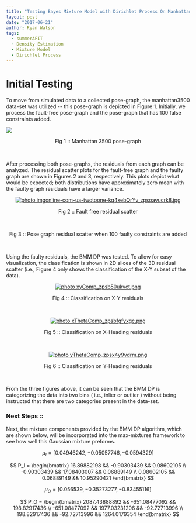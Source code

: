 ```yaml
---
title: "Testing Bayes Mixture Model with Dirichlet Process On Manhattan 3500 Pose-Graph"
layout: post
date: "2017-06-21"
author: Ryan Watson 
tags:
  - summerAFIT
  - Density Estimation
  - Mixture Model
  - Dirichlet Process
---
```


# Initial Testing 

To move from simulated data to a collected pose-graph, the manhattan3500 data-set 
was utilized -- this pose-graph is depicted in Figure 1. Initially, we process the 
fault-free pose-graph and the pose-graph that has 100 false constraints added. 

![](http://www.lucacarlone.com/images/M3500_eg2o.jpg)
<p align="center">
Fig 1 :: Manhattan 3500 pose-graph
</p>
<br>


After processing both pose-graphs, the residuals from each graph can be analyzed. 
The residual scatter plots for the fault-free graph and the faulty graph are shown in 
Figures 2 and 3, respectively. This plots depict what would be expected; both distributions
have approximately zero mean with the faulty graph residuals have a larger variance.


<p align="center">
<a href="https://lh3.googleusercontent.com/RD4PptPWr_krs9xurkF__M2y-Uq4d7uyCLHfX-zDzrD3Q27OGhGdnCxMPBbvdaZ0Ui-wsUX3iT3ZxnLKvSdyvf6CGwwPMjab7KG_Cy8Lh75j-1pv3meh7xsjfrE6771s4H7YAtH_TRtTzr6l5LEW5wD5uzHw1JxfzZ_U0dH4XrZehB1eHzKQvwnleVuCuEjNETpZDkariCbZ9jpxFwMlE00j8pczgGzzhYCaz6zhkMun_qJOKztB4vqdgwgTsDBe2MVPDdUi7AWtjqWp5N23Y4fXWDCHAzRwTHct4t1TbXruQuGD_Zztg5oPInjzXyTjlyMiRlml2JkAxvD8NnCo3_cZDkv3EWZlwhUX-jY4sMyAX_VAbXtcRmh0AwXDFqvE_uC_xVHpruLg7sylNwZlbDuvQkiQllfMuseucP3NnFOtILchlAhV1sgaNvgIQvJTLSqgI_9H2ZihJYXuQjuS9aGa7n6zExtz_kZ3NRzosfPNcjkHkPi2_7uwzW78AqjNJxgdH0ARdcBGwsxwPEKcU7TjVhnBAWVK-w3PE_9wCWj3W7c1Vv22GUY7cQKsSV_ckjnX8q66niCzx29XRYsR5L9BWf84qHlS4qoPjmXYCCVEGDENeFlX=w1024-h253-no" target="_blank"><img src="https://lh3.googleusercontent.com/RD4PptPWr_krs9xurkF__M2y-Uq4d7uyCLHfX-zDzrD3Q27OGhGdnCxMPBbvdaZ0Ui-wsUX3iT3ZxnLKvSdyvf6CGwwPMjab7KG_Cy8Lh75j-1pv3meh7xsjfrE6771s4H7YAtH_TRtTzr6l5LEW5wD5uzHw1JxfzZ_U0dH4XrZehB1eHzKQvwnleVuCuEjNETpZDkariCbZ9jpxFwMlE00j8pczgGzzhYCaz6zhkMun_qJOKztB4vqdgwgTsDBe2MVPDdUi7AWtjqWp5N23Y4fXWDCHAzRwTHct4t1TbXruQuGD_Zztg5oPInjzXyTjlyMiRlml2JkAxvD8NnCo3_cZDkv3EWZlwhUX-jY4sMyAX_VAbXtcRmh0AwXDFqvE_uC_xVHpruLg7sylNwZlbDuvQkiQllfMuseucP3NnFOtILchlAhV1sgaNvgIQvJTLSqgI_9H2ZihJYXuQjuS9aGa7n6zExtz_kZ3NRzosfPNcjkHkPi2_7uwzW78AqjNJxgdH0ARdcBGwsxwPEKcU7TjVhnBAWVK-w3PE_9wCWj3W7c1Vv22GUY7cQKsSV_ckjnX8q66niCzx29XRYsR5L9BWf84qHlS4qoPjmXYCCVEGDENeFlX=w1024-h253-no" border="0" alt=" photo imgonline-com-ua-twotoone-kq4xebQrYv_zpsoavucrk8.jpg"/></a>
</p>
<p align="center">
Fig 2 :: Fault free residual scatter   
</p>
<br>


<p align="center">
<a href="https://lh3.googleusercontent.com/RIeUms-viOOf1H7UIpiBgqRlRLeoXnXoko9OBbPEryzN4FUO2oKNS3EADg7iKyKonXS-7bqAiO-Rr5U-w55emnf0DKNkE2wRXTFKhD2fbBBLcTJAfshpkezpRDhoP-TDsb9a3sRIcKR2Yw5_KLIsEjTMnZDHpXhDd32fa8lj3-qkUXLXnpbmbE40ETrfqTJBamd8EsG9YBYoqe4IR0JU2Mc2FNVxN5bXOOV-6-AcatzHTZFWxkmt2jQIEBTseZGdIRGHAYZ7F1pk7aDFwT1JjiWWtgSV0H-QPvMV_Ix33Bm-TDByrUzHDhAXpoGWorjQ2HvSMUb5N8ZWpXAuDOhd2BwEzitr1HYzWVRGQUf1WrbTOwUKDrYvY-pwaYbemNNigPmemmPyLzQtdBt7ksmc-GErWg5mA-h3IAjPSzcIslNBu7oZjmKhYT8zE2nTPiPneyM-Ma8d--EU5rHlJZLgisTkG3g-6g8EavmLh3fB7hmaW_9EWNIkOWNhbIE2NJSBrW6TGUseX8622QF7CZZm2CjefbcOQf6-SepKuRNDsuvGruiAm9oPTpErzITDnObq5lVk7NjeI4zDrUeIhcW32j6amREmsFZZwE32hnDj8z8ucdhrYcTG=w1024-h253-no-viOOf1H7UIpiBgqRlRLeoXnXoko9OBbPEryzN4FUO2oKNS3EADg7iKyKonXS-7bqAiO-Rr5U-w55emnf0DKNkE2wRXTFKhD2fbBBLcTJAfshpkezpRDhoP-TDsb9a3sRIcKR2Yw5_KLIsEjTMnZDHpXhDd32fa8lj3-qkUXLXnpbmbE40ETrfqTJBamd8EsG9YBYoqe4IR0JU2Mc2FNVxN5bXOOV-6-AcatzHTZFWxkmt2jQIEBTseZGdIRGHAYZ7F1pk7aDFwT1JjiWWtgSV0H-QPvMV_Ix33Bm-TDByrUzHDhAXpoGWorjQ2HvSMUb5N8ZWpXAuDOhd2BwEzitr1HYzWVRGQUf1WrbTOwUKDrYvY-pwaYbemNNigPmemmPyLzQtdBt7ksmc-GErWg5mA-h3IAjPSzcIslNBu7oZjmKhYT8zE2nTPiPneyM-Ma8d--EU5rHlJZLgisTkG3g-6g8EavmLh3fB7hmaW_9EWNIkOWNhbIE2NJSBrW6TGUseX8622QF7CZZm2CjefbcOQf6-SepKuRNDsuvGruiAm9oPTpErzITDnObq5lVk7NjeI4zDrUeIhcW32j6amREmsFZZwE32hnDj8z8ucdhrYcTG=w1024-h253-no" border="0" alt=" photo imgonline-com-ua-twotoone-QXmCmNdSzLvkhWK_zpsavcmhecx.jpg"/></a>
</p>
<p align="center">
Fig 3 :: Pose graph residual scatter when 100 faulty constraints are added   
</p>
<br>

Using the faulty residuals, the BMM DP was tested. To allow for easy 
visualization, the classification is shown in 2D slices of the 3D residual 
scatter (i.e., Figure 4 only shows the classification of the X-Y subset of the
data). 



<p align="center">
<a href="https://lh3.googleusercontent.com/u1lpEDB76NOlrNE4lx2PQrJJqY1IklVpBx4fXQ5CUa4m3leDv93E9gnmd5M80TGLvRgbnS3WUK_3E-LhAnGLY2FgbTZH2VaBycZFKWjio0MhrnuWVmjUg1XqKVcAU7VZjgQlr1zKdk40Ja83N9fEA7KjU4CYUGWF6yfZLOU-sq7dn72_Kj-SAjutk1W7po_CzFJhvpTrhYSWXf_HSs1ZLnwpnt79Lp3YL6riE_q04yGgfg0T4GKB6L0p0pGMrgd9WOvYKnekpgTc39LBh6MMYJBkBwjFJHdf961_wg-Phjq2LP8OGfPrdr5NDjQO-_OHET2Aju5CbYC9Jx1Ko5GASJfZLD0bD1HlzxKYbVrVQUMXWRkp4ZOSBR3Y2_A99cm4UyQOTvF4QgJs8SYzGLUSCKEBPqB66bOaWWzOWAstHrdX6Qj64WCCLl7oK1Ih_LOY8CLWLIAe1_N-bnR_6qyRgg5uv2aEuuYRZ6-ejwo3jbgJtFP8iJwjTSZz4TesIqexubLXYgh_yZCiiW1Nxv3oOCt5fXl4ZWDdRDWTbl9zEqlohQZMHwlYsQl9QYruumQFVOWwMyrNjhr8GLwzzfFVzaXKm-_rxlZF6QRSv3LGjKg5f7zuPwEa=w1024-h558-no" target="_blank"><img src="https://lh3.googleusercontent.com/u1lpEDB76NOlrNE4lx2PQrJJqY1IklVpBx4fXQ5CUa4m3leDv93E9gnmd5M80TGLvRgbnS3WUK_3E-LhAnGLY2FgbTZH2VaBycZFKWjio0MhrnuWVmjUg1XqKVcAU7VZjgQlr1zKdk40Ja83N9fEA7KjU4CYUGWF6yfZLOU-sq7dn72_Kj-SAjutk1W7po_CzFJhvpTrhYSWXf_HSs1ZLnwpnt79Lp3YL6riE_q04yGgfg0T4GKB6L0p0pGMrgd9WOvYKnekpgTc39LBh6MMYJBkBwjFJHdf961_wg-Phjq2LP8OGfPrdr5NDjQO-_OHET2Aju5CbYC9Jx1Ko5GASJfZLD0bD1HlzxKYbVrVQUMXWRkp4ZOSBR3Y2_A99cm4UyQOTvF4QgJs8SYzGLUSCKEBPqB66bOaWWzOWAstHrdX6Qj64WCCLl7oK1Ih_LOY8CLWLIAe1_N-bnR_6qyRgg5uv2aEuuYRZ6-ejwo3jbgJtFP8iJwjTSZz4TesIqexubLXYgh_yZCiiW1Nxv3oOCt5fXl4ZWDdRDWTbl9zEqlohQZMHwlYsQl9QYruumQFVOWwMyrNjhr8GLwzzfFVzaXKm-_rxlZF6QRSv3LGjKg5f7zuPwEa=w1024-h558-no" border="0" alt=" photo xyComp_zpsb50ukvct.png"/></a>
</p>
<p align="center">
Fig 4 :: Classification on X-Y residuals   
</p>
<br>

<p align="center">
<a href="https://lh3.googleusercontent.com/0YDIZaL4_IIcNo__VA274zplb0wSdG-w2JcBaPW-VrXrSKZSrZn5s4JrXJs_V0TgWc3kHtsYm221ebEUlFjfYc-cO4rGw7Jdxo3cw2sUOlps5U_85zuMy0QmA9pt5zyUHobnzl70uiG8q9NF94ZqaamfeAH-UfLdmGd679vrfRRSuw62M1hEPgkCuqqf1RTHAfSr-lD8ba32i3FKAfLn1g7FtVVgQs_nIGOzIgWLFD3cr70T1mk92VBw8i22VWufLJmBJqwSzDVkIRufyH22FBwF0R9tjhcMQgBbpNYlyOkIb4BqdJN_TJNburaxcItz51wFiH53LfleTEYkpXcOs4QhQgrx-pVc6CUML1dpmTzBB3oEtaLOGCHqBpq-xR4tD7b7ShMiQmEwikAaP-jTicXhEeJZYTd2la1SNu0zfRMsvbcgO_TLExjRu4nlypcMEBrSKpCevcsYUgaZ76mjrzjKWs-9HTBOoNz_RCRwSgXsHVBcmQrVFGyPBekvt19OqbjLh__9vHF1T0rHMEs7muUDQ36z9MSelow9arcbvypAFsjmtkw5wogrxdaZyoenIOv29emOMq9qUhM1-UfwTLKjBSfxcV-dvZq31VjQezUCh6mN0mWf=w1024-h558-no" target="_blank"><img src="https://lh3.googleusercontent.com/0YDIZaL4_IIcNo__VA274zplb0wSdG-w2JcBaPW-VrXrSKZSrZn5s4JrXJs_V0TgWc3kHtsYm221ebEUlFjfYc-cO4rGw7Jdxo3cw2sUOlps5U_85zuMy0QmA9pt5zyUHobnzl70uiG8q9NF94ZqaamfeAH-UfLdmGd679vrfRRSuw62M1hEPgkCuqqf1RTHAfSr-lD8ba32i3FKAfLn1g7FtVVgQs_nIGOzIgWLFD3cr70T1mk92VBw8i22VWufLJmBJqwSzDVkIRufyH22FBwF0R9tjhcMQgBbpNYlyOkIb4BqdJN_TJNburaxcItz51wFiH53LfleTEYkpXcOs4QhQgrx-pVc6CUML1dpmTzBB3oEtaLOGCHqBpq-xR4tD7b7ShMiQmEwikAaP-jTicXhEeJZYTd2la1SNu0zfRMsvbcgO_TLExjRu4nlypcMEBrSKpCevcsYUgaZ76mjrzjKWs-9HTBOoNz_RCRwSgXsHVBcmQrVFGyPBekvt19OqbjLh__9vHF1T0rHMEs7muUDQ36z9MSelow9arcbvypAFsjmtkw5wogrxdaZyoenIOv29emOMq9qUhM1-UfwTLKjBSfxcV-dvZq31VjQezUCh6mN0mWf=w1024-h558-no" border="0" alt=" photo xThetaComp_zpsbfgfyxgc.png"/></a>
</p>
<p align="center">
Fig 5 :: Classification on X-Heading residuals   
</p>
<br>


<p align="center">
<a href="https://lh3.googleusercontent.com/V6dMAn7V3Y4ARHMc87Rcy8jq1uN7KeCo_HbQJnFpFE0TIsaWnZ2IpnyKCp-FnagugIg07rINfHMK_sI5yXUiT9A3PDkXTG_0bTBEL8G3pL3TqxpIvnOzW8F9WYvVCkCt2jbYa3WdnIOFCv2drHOJKGq16lBiylQklMU437pXYuKnsNlRyUMQqjOkWjhyVYCuKoh9jgdq6tQjOxO_p_KXkoCSAsI4L4KHrTGxSjCwRdn-OoUq9HlfP6yFUH7v2z2gUVk6n7RARG4vy5FDuoQ8WRzNesXBMpWeACH-rTZk9eYf_WKdLEh6kP7QuHVkrETx_sqcUzUlRKvBgF0mFw7ce2cEPQ9eFwUSkodbzCN1eocrSZuafBJSz5zfeX5l3_TtucFQxTzUCO5PEwjboL_kg6sQYWNJ2_k48WlTLWo0D33fk8nBaqh4M-pxyAnIU7gNRGT5wLB72XaGfE3C83lwWpE2kmXowiOOkRVGzw6vTH6w-vPqCdXL-8yiJUkcU-9fxhxpw5n1u5R4PAJK9tfRsBhM9QmGMzTC3JpmnQHpotMJvv_vG4fXMvyp4qgXHN3F03DmljtNCSbPKJ3DZ9o2xpr8Z4334O5vNCXkE-7ZNGdNMi0DJGJZ=w1024-h558-no" target="_blank"><img src="https://lh3.googleusercontent.com/V6dMAn7V3Y4ARHMc87Rcy8jq1uN7KeCo_HbQJnFpFE0TIsaWnZ2IpnyKCp-FnagugIg07rINfHMK_sI5yXUiT9A3PDkXTG_0bTBEL8G3pL3TqxpIvnOzW8F9WYvVCkCt2jbYa3WdnIOFCv2drHOJKGq16lBiylQklMU437pXYuKnsNlRyUMQqjOkWjhyVYCuKoh9jgdq6tQjOxO_p_KXkoCSAsI4L4KHrTGxSjCwRdn-OoUq9HlfP6yFUH7v2z2gUVk6n7RARG4vy5FDuoQ8WRzNesXBMpWeACH-rTZk9eYf_WKdLEh6kP7QuHVkrETx_sqcUzUlRKvBgF0mFw7ce2cEPQ9eFwUSkodbzCN1eocrSZuafBJSz5zfeX5l3_TtucFQxTzUCO5PEwjboL_kg6sQYWNJ2_k48WlTLWo0D33fk8nBaqh4M-pxyAnIU7gNRGT5wLB72XaGfE3C83lwWpE2kmXowiOOkRVGzw6vTH6w-vPqCdXL-8yiJUkcU-9fxhxpw5n1u5R4PAJK9tfRsBhM9QmGMzTC3JpmnQHpotMJvv_vG4fXMvyp4qgXHN3F03DmljtNCSbPKJ3DZ9o2xpr8Z4334O5vNCXkE-7ZNGdNMi0DJGJZ=w1024-h558-no" border="0" alt=" photo yThetaComp_zpsx4y9vdrm.png"/></a>
</p>
<p align="center">
Fig 6 :: Classification on Y-Heading residuals   
</p>
<br>

From the three figures above, it can be seen that the BMM DP is categorizing the 
data into two bins ( i.e., inlier or outlier ) without being instructed that 
there are two categories present in the data-set. 


### Next Steps ::

Next, the mixture components provided by the BMM DP algorithm, which are  shown 
below, will be incorporated into the max-mixtures framework to see how well this
Gaussian mixture preforms.

$$ \mu_I = [ 0.04946242, -0.05057746, -0.0594329 ]$$

$$
P_I =
  \begin{bmatrix}
    16.89882198 && -0.90303439 &&  0.08602105 \\
   -0.90303439 && 17.08403007  && 0.06889149 \\
   0.08602105 &&  0.06889149 && 10.95290421
  \end{bmatrix}
$$

$$ \mu_O = [ 0.056539, -0.35273277, -0.83455116 ] $$

$$
P_O =
  \begin{bmatrix}
     2087.43888892 && -651.08477092 &&  198.82917436 \\
   -651.08477092 && 1977.03231206  && -92.72713996 \\
   198.82917436 &&  -92.72713996 && 1264.0179354
  \end{bmatrix}
$$




